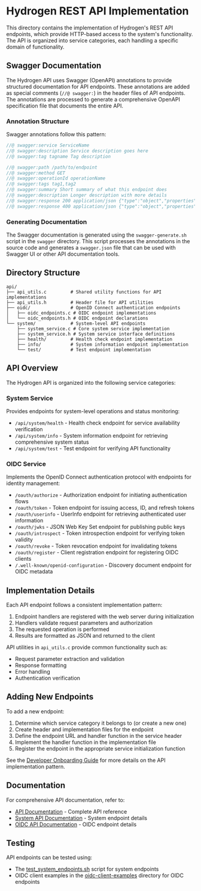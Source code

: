 # Hydrogen REST API Implementation

This directory contains the implementation of Hydrogen's REST API endpoints, which provide HTTP-based access to the system's functionality. The API is organized into service categories, each handling a specific domain of functionality.

## Swagger Documentation

The Hydrogen API uses Swagger (OpenAPI) annotations to provide structured documentation for API endpoints. These annotations are added as special comments (`//@ swagger:`) in the header files of API endpoints. The annotations are processed to generate a comprehensive OpenAPI specification file that documents the entire API.

### Annotation Structure

Swagger annotations follow this pattern:

```c
//@ swagger:service ServiceName
//@ swagger:description Service description goes here
//@ swagger:tag tagname Tag description

//@ swagger:path /path/to/endpoint
//@ swagger:method GET
//@ swagger:operationId operationName
//@ swagger:tags tag1,tag2
//@ swagger:summary Short summary of what this endpoint does
//@ swagger:description Longer description with more details
//@ swagger:response 200 application/json {"type":"object","properties":{...}}
//@ swagger:response 400 application/json {"type":"object","properties":{...}}
```

### Generating Documentation

The Swagger documentation is generated using the `swagger-generate.sh` script in the `swagger` directory. This script processes the annotations in the source code and generates a `swagger.json` file that can be used with Swagger UI or other API documentation tools.

## Directory Structure

```directories
api/
├── api_utils.c         # Shared utility functions for API implementations
├── api_utils.h         # Header file for API utilities
├── oidc/               # OpenID Connect authentication endpoints
│   ├── oidc_endpoints.c # OIDC endpoint implementations
│   └── oidc_endpoints.h # OIDC endpoint declarations
└── system/             # System-level API endpoints
    ├── system_service.c # Core system service implementation
    ├── system_service.h # System service interface definitions
    ├── health/         # Health check endpoint implementation
    ├── info/           # System information endpoint implementation
    └── test/           # Test endpoint implementation
```

## API Overview

The Hydrogen API is organized into the following service categories:

### System Service

Provides endpoints for system-level operations and status monitoring:

- `/api/system/health` - Health check endpoint for service availability verification
- `/api/system/info` - System information endpoint for retrieving comprehensive system status
- `/api/system/test` - Test endpoint for verifying API functionality

### OIDC Service

Implements the OpenID Connect authentication protocol with endpoints for identity management:

- `/oauth/authorize` - Authorization endpoint for initiating authentication flows
- `/oauth/token` - Token endpoint for issuing access, ID, and refresh tokens
- `/oauth/userinfo` - UserInfo endpoint for retrieving authenticated user information
- `/oauth/jwks` - JSON Web Key Set endpoint for publishing public keys
- `/oauth/introspect` - Token introspection endpoint for verifying token validity
- `/oauth/revoke` - Token revocation endpoint for invalidating tokens
- `/oauth/register` - Client registration endpoint for registering OIDC clients
- `/.well-known/openid-configuration` - Discovery document endpoint for OIDC metadata

## Implementation Details

Each API endpoint follows a consistent implementation pattern:

1. Endpoint handlers are registered with the web server during initialization
2. Handlers validate request parameters and authorization
3. The requested operation is performed
4. Results are formatted as JSON and returned to the client

API utilities in `api_utils.c` provide common functionality such as:

- Request parameter extraction and validation
- Response formatting
- Error handling
- Authentication verification

## Adding New Endpoints

To add a new endpoint:

1. Determine which service category it belongs to (or create a new one)
2. Create header and implementation files for the endpoint
3. Define the endpoint URL and handler function in the service header
4. Implement the handler function in the implementation file
5. Register the endpoint in the appropriate service initialization function

See the [Developer Onboarding Guide](../../docs/developer_onboarding.md) for more details on the API implementation pattern.

## Documentation

For comprehensive API documentation, refer to:

- [API Documentation](../../docs/api.md) - Complete API reference
- [System API Documentation](../../docs/api/system/system_info.md) - System endpoint details
- [OIDC API Documentation](../../docs/api/oidc/oidc_endpoints.md) - OIDC endpoint details

## Testing

API endpoints can be tested using:

- The [test_system_endpoints.sh](../../tests/test_system_endpoints.sh) script for system endpoints
- OIDC client examples in the [oidc-client-examples](../../oidc-client-examples/) directory for OIDC endpoints
